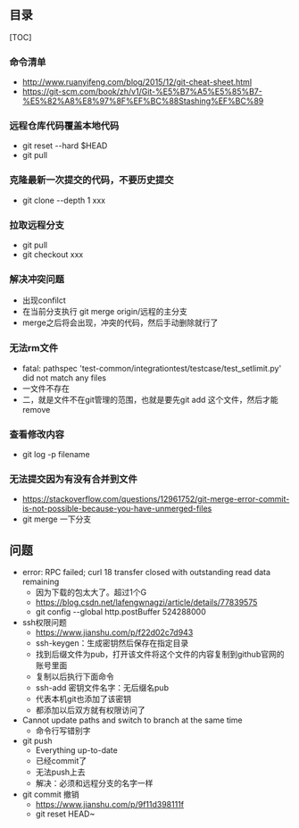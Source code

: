 ## 目录

[TOC]

### 命令清单

- http://www.ruanyifeng.com/blog/2015/12/git-cheat-sheet.html
- https://git-scm.com/book/zh/v1/Git-%E5%B7%A5%E5%85%B7-%E5%82%A8%E8%97%8F%EF%BC%88Stashing%EF%BC%89

### 远程仓库代码覆盖本地代码

- git reset --hard $HEAD
- git pull

### 克隆最新一次提交的代码，不要历史提交

- git clone --depth 1 xxx

### 拉取远程分支

- git pull
- git checkout  xxx



### 解决冲突问题

- 出现confilct
- 在当前分支执行 git merge origin/远程的主分支
- merge之后将会出现，冲突的代码，然后手动删除就行了

### 无法rm文件

- fatal: pathspec 'test-common/integrationtest/testcase/test_setlimit.py' did not match any files
- 一文件不存在
- 二，就是文件不在git管理的范围，也就是要先git add 这个文件，然后才能remove

### 查看修改内容

- git log -p filename

### 无法提交因为有没有合并到文件

- https://stackoverflow.com/questions/12961752/git-merge-error-commit-is-not-possible-because-you-have-unmerged-files
- git merge 一下分支

## 问题

- error: RPC failed; curl 18 transfer closed with outstanding read data remaining
  - 因为下载的包太大了。超过1个G
  - https://blog.csdn.net/lafengwnagzi/article/details/77839575
  - git config --global http.postBuffer 524288000
- ssh权限问题
  - https://www.jianshu.com/p/f22d02c7d943
  - ssh-keygen：生成密钥然后保存在指定目录
  - 找到后缀文件为pub，打开该文件将这个文件的内容复制到github官网的账号里面
  - 复制以后执行下面命令
  - ssh-add 密钥文件名字：无后缀名pub
  - 代表本机git也添加了该密钥
  - 都添加以后双方就有权限访问了
- Cannot update paths and switch to branch at the same time
  - 命令行写错别字
- git push
  - Everything up-to-date
  - 已经commit了
  - 无法push上去
  - 解决：必须和远程分支的名字一样
- git commit 撤销
  - https://www.jianshu.com/p/9f11d398111f
  - git reset HEAD~

